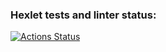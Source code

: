 ### Hexlet tests and linter status:
[![Actions Status](https://github.com/tsoyvit/php-project-9/actions/workflows/hexlet-check.yml/badge.svg)](https://github.com/tsoyvit/php-project-9/actions)